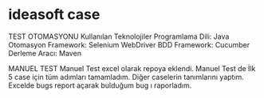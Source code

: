 # ideasoft case
TEST OTOMASYONU
Kullanılan Teknolojiler
Programlama Dili: Java
Otomasyon Framework: Selenium WebDriver
BDD Framework: Cucumber
Derleme Aracı: Maven

MANUEL TEST
Manuel Test excel olarak repoya eklendi. Manuel Test de İlk 5 case için tüm adımları tamamladım. Diğer caselerin tanımlarını yaptım. Excelde bugs report açarak bulduğum bug ı raporladım. 
